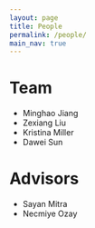 ```yaml
---
layout: page
title: People
permalink: /people/
main_nav: true
---
```


# Team
- Minghao Jiang
- Zexiang Liu
- Kristina Miller
- Dawei Sun

# Advisors
- Sayan Mitra
- Necmiye Ozay
